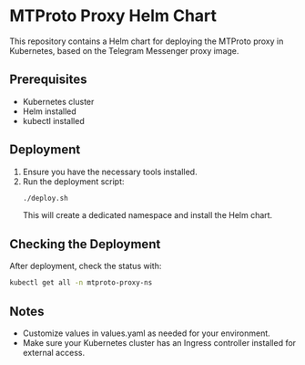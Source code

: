 # MTProto Proxy Helm Chart

This repository contains a Helm chart for deploying the MTProto proxy in Kubernetes, based on the Telegram Messenger proxy image.

## Prerequisites
- Kubernetes cluster
- Helm installed
- kubectl installed

## Deployment
1. Ensure you have the necessary tools installed.
2. Run the deployment script:
   ```bash
   ./deploy.sh
   ```
   This will create a dedicated namespace and install the Helm chart.

## Checking the Deployment
After deployment, check the status with:
```bash
kubectl get all -n mtproto-proxy-ns
```

## Notes
- Customize values in values.yaml as needed for your environment.
- Make sure your Kubernetes cluster has an Ingress controller installed for external access. 